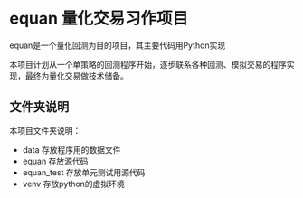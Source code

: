 # equan 量化交易习作项目

equan是一个量化回测为目的项目，其主要代码用Python实现

本项目计划从一个单策略的回测程序开始，逐步联系各种回测、模拟交易的程序实现，最终为量化交易做技术储备。



## 文件夹说明

本项目文件夹说明：

- data	存放程序用的数据文件
- equan  存放源代码
- equan_test   存放单元测试用源代码
- venv  存放python的虚拟环境





